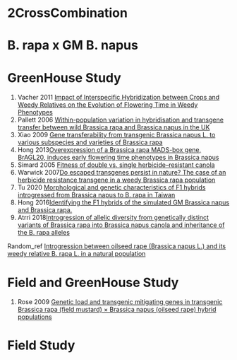 # 2CrossCombination

# B. rapa x GM B. napus

# GreenHouse Study
1. Vacher 2011 [Impact of Interspecific Hybridization between Crops and Weedy Relatives on the Evolution of Flowering Time in Weedy Phenotypes](https://journals.plos.org/plosone/article?id=10.1371/journal.pone.0014649#abstract0)
2. Pallett 2006 [Within-population variation in hybridisation and transgene transfer between wild Brassica rapa and Brassica napus in the UK](https://onlinelibrary.wiley.com/doi/full/10.1111/j.1744-7348.2006.00049.x)
3. Xiao 2009 [Gene transferability from transgenic Brassica napus L. to various subspecies and varieties of Brassica rapa](https://link.springer.com/article/10.1007/s11248-009-9261-4#Sec2)
4. Hong 2013[Overexpression of a Brassica rapa MADS-box gene, BrAGL20, induces early flowering time phenotypes in Brassica napus](https://link.springer.com/article/10.1007/s11816-012-0254-z#Sec2)
5. Simard 2005 [Fitness of double vs. single herbicide–resistant canola](https://sci-hub.se/https://doi.org/10.1614/WS-04-207R1)
6. Warwick 2007[Do escaped transgenes persist in nature? The case of an herbicide resistance transgene in a weedy Brassica rapa population](https://onlinelibrary.wiley.com/doi/full/10.1111/j.1365-294X.2007.03567.x)
7. Tu 2020 [Morphological and genetic characteristics of F1 hybrids introgressed from Brassica napus to B. rapa in Taiwan](https://as-botanicalstudies.springeropen.com/articles/10.1186/s40529-019-0279-5#Sec2)
8. Hong 2016[Identifying the F1 hybrids of the simulated GM Brassica napus and Brassica rapa.](https://www.cabdirect.org/cabdirect/abstract/20163309549)
9. Atrri 2018[Introgression of allelic diversity from genetically distinct variants of Brassica rapa into Brassica napus canola and inheritance of the B. rapa alleles](https://doi.org/10.1071/CP17193)




Random_ref
[Introgression between oilseed rape (Brassica napus L.) and its weedy relative B. rapa L. in a natural population](https://link.springer.com/content/pdf/10.1023/A:1013825816443.pdf)



# Field and GreenHouse Study
1. Rose 2009 [Genetic load and transgenic mitigating genes in transgenic Brassica rapa (field mustard) × Brassica napus (oilseed rape) hybrid populations](https://bmcbiotechnol.biomedcentral.com/articles/10.1186/1472-6750-9-93#Sec16)



# Field Study


